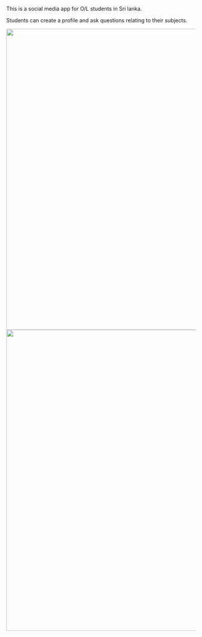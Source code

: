 This is a social media app for O/L students in Sri lanka.

Students can create a profile and ask questions relating to their subjects.
<p><img src="https://user-images.githubusercontent.com/76420546/158170395-68ad188e-ab53-4f6e-a9f9-33f9a796ffb7.png" width=800px>
<img src="https://user-images.githubusercontent.com/76420546/158170416-fc29bd08-ec9e-4df0-ae0d-20a9b83ee4ba.png" width=800px ></p>

